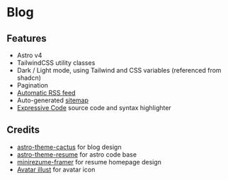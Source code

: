 # Blog

## Features

- Astro v4
- TailwindCSS utility classes
- Dark / Light mode, using Tailwind and CSS variables (referenced from shadcn)
- Pagination
- [Automatic RSS feed](https://docs.astro.build/en/guides/rss)
- Auto-generated [sitemap](https://docs.astro.build/en/guides/integrations-guide/sitemap/)
- [Expressive Code](https://expressive-code.com/) source code and syntax highlighter

## Credits

- [astro-theme-cactus](https://github.com/chrismwilliams/astro-theme-cactus) for blog design
- [astro-theme-resume](https://github.com/srleom/astro-theme-resume) for astro code base
- [minirezume-framer](https://minirezume.framer.website) for resume homepage design
- [Avatar illust](https://pet-illust.com) for avatar icon
